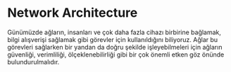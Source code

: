  # Network Architecture

 Günümüzde ağların, insanları ve çok daha fazla cihazı birbirine bağlamak, bilgi alışverişi sağlamak gibi görevler için kullanıldığını biliyoruz. Ağlar bu görevleri sağlarken bir yandan da doğru şekilde işleyebilmeleri için ağların güvenliği, verimliliği, ölçeklenebilirliği gibi bir çok önemli etken göz önünde bulundurulmalıdır.
